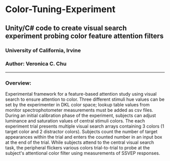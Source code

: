 # Color-Tuning-Experiment
## Unity/C# code to create visual search experiment probing color feature attention filters
### University of California, Irvine

### Author: Veronica C. Chu

----

### Overview:
Experimental framework for a feature-based attention study using visual search to ensure attention to color. Three different stimuli hue values can be set by the experimenter in DKL color space; lookup table values from monitor spectrophotometer measurements must be added as csv files. During an initial calibration phase of the experiment, subjects can adjust luminance and saturation values of central stimuli colors. The each experiment trial presents multiple visual search arrays containing 3 colors (1 target color and 2 distractor colors). Subjects count the number of target appearances within the trial and enters the counted number in an input box at the end of the trial. While subjects attend to the central visual search task, the peripheral flickers various colors trial-to-trial to probe at the subject's attentional color filter using measurements of SSVEP responses.
